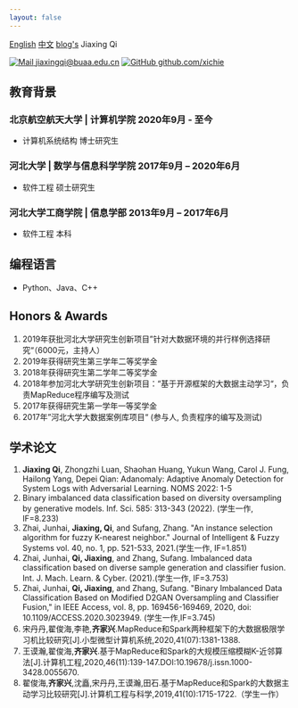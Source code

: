 ```yaml
---
layout: false
---
```

<meta http-equiv="Content-Type" content="text/html;charset=utf-8"/>
<span> <a href="/cv/en" target="_self">English</a> </span> <span> <a href="/cv/" target="_self">中文</a> </span> <span> <a href="/" target="_self">blog's</a> </span>
<span class="name">Jiaxing Qi</span>

<span class="info">

[![Mail](https://simpleicons.org/icons/minutemailer.svg) jiaxingqi@buaa.edu.cn](jiaxingqi@buaa.edu.cn)
[![GitHub](https://simpleicons.org/icons/github.svg) github.com/xichie](https://github.com/xichie)

</span>

## 教育背景

### 北京航空航天大学 |  计算机学院  <time> 2020年9月 - 至今 </time>

- 计算机系统结构 博士研究生

### 河北大学 | 数学与信息科学学院 <time> 2017年9月 – 2020年6月 </time>

- 软件工程 硕士研究生

### 河北大学工商学院 | 信息学部 <time> 2013年9月 – 2017年6月  </time>
- 软件工程 本科

## 编程语言
- Python、Java、C++
## Honors & Awards
<!-- May 2021, Jul 2022 -->
<!-- ### Dan Evans Term Scholarships | <location> Department of Chemical Engineering, University of Washington </location> <time> 2021 & 2022 </time> -->
<!-- ## Publications -->
1. 2019年获批河北大学研究生创新项目”针对大数据环境的并行样例选择研究“（6000元，主持人）
1. 2019年获得研究生第三学年二等奖学金
1. 2018年获得研究生第二学年二等奖学金
1. 2018年参加河北大学研究生创新项目：“基于开源框架的大数据主动学习“，负责MapReduce程序编写及测试
1. 2017年获得研究生第一学年一等奖学金
1. 2017年”河北大学大数据案例库项目“ (参与人, 负责程序的编写及测试) 

## 学术论文
1. **Jiaxing Qi**, Zhongzhi Luan, Shaohan Huang, Yukun Wang, Carol J. Fung, Hailong Yang, Depei Qian: Adanomaly: Adaptive Anomaly Detection for System Logs with Adversarial Learning. NOMS 2022: 1-5
1. Binary imbalanced data classification based on diversity oversampling by generative models. Inf. Sci. 585: 313-343 (2022). (学生一作, IF=8.233)
1. Zhai, Junhai, **Jiaxing, Qi**, and Sufang, Zhang. "An instance selection algorithm for fuzzy K-nearest neighbor." Journal of Intelligent & Fuzzy Systems vol. 40, no. 1, pp. 521-533, 2021.(学生一作, IF=1.851)
1. Zhai, Junhai, **Qi, Jiaxing**, and Zhang, Sufang. Imbalanced data classification based on diverse sample generation and classifier fusion. Int. J. Mach. Learn. & Cyber. (2021).(学生一作, IF=3.753)
1. Zhai, Junhai, **Qi, Jiaxing**, and Zhang, Sufang. "Binary Imbalanced Data Classification Based on Modified D2GAN Oversampling and Classifier Fusion," in IEEE Access, vol. 8, pp. 169456-169469, 2020, doi: 10.1109/ACCESS.2020.3023949. (学生一作,IF=3.745)
1. 宋丹丹,翟俊海,李艳,**齐家兴**.MapReduce和Spark两种框架下的大数据极限学习机比较研究[J].小型微型计算机系统,2020,41(07):1381-1388.
1. 王谟瀚,翟俊海,**齐家兴**.基于MapReduce和Spark的大规模压缩模糊K-近邻算法[J].计算机工程,2020,46(11):139-147.DOI:10.19678/j.issn.1000-3428.0055670.
1. 翟俊海,**齐家兴**,沈矗,宋丹丹,王谟瀚,田石.基于MapReduce和Spark的大数据主动学习比较研究[J].计算机工程与科学,2019,41(10):1715-1722.（学生一作）


<!-- ### Oral Presentations-->

<!-- Add at top in reverse chronological order. -->

<!-- ### Poster Presentations -->

<!-- Add at top in reverse chronological order. -->

<!-- ## Teaching Experience

### Calculus Teaching Assistant <time> Sep 2018 – May 2019 </time>

<location> Kinglee High School </location>

- Gave AP Calculus AB lectures 4 hours weekly to 5 students in alignment with CollegeBoard curriculum
- Clarified complex concepts and common confusions about calculus with classroom activities
- Worked with supervisor to design and grade concept checks, homework, and quizzes with tight deadlines

## Service -->

<link rel="stylesheet" type="text/css" href="resume.css">
<script src="resume.js"></script>

<!-- Detail checks: 1. No period for each bullet; 2. Past tense for previous work; 3. Present tense for current work; 4. Spell check passed; 5. Grammarly check passed; 6. Sync with Linkedin; 7. Check paper format -->